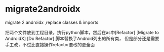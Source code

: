 # migrate2androidx
migrate 2 androidx ,replace classes &amp; imports

把两个文件放到工程目录，执行python脚本，然后在as中[Refactor] [Migrate to AndroidX] [Do Refactor]
脚本替换了Android列出的所有类， 但是部分还是需要手工改，不过比直接操作refactor要改的更全面
